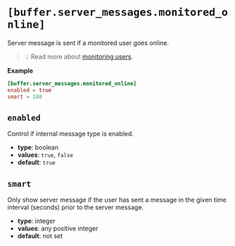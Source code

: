 # `[buffer.server_messages.monitored_online]`

Server message is sent if a monitored user goes online.

> 💡 Read more about [monitoring users](../../../guides/monitor-users.html).

**Example**

```toml
[buffer.server_messages.monitored_online]
enabled = true
smart = 180
```

## `enabled`

Control if internal message type is enabled.

- **type**: boolean
- **values**: `true`, `false`
- **default**: `true`

## `smart`

Only show server message if the user has sent a message in the given time interval (seconds) prior to the server message.

- **type**: integer
- **values**: any positive integer
- **default**: not set
